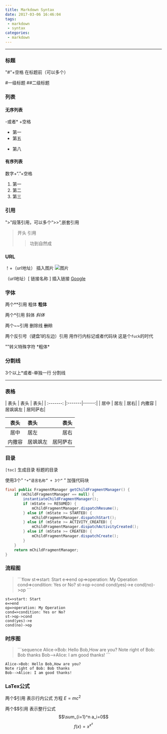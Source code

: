```yaml
---
title: Markdown Syntax
date: 2017-03-06 16:46:04
tags:
 - markdown
 - syntax
categories:
 - markdown
---
```


-----

### 标题

"#"+空格 在标题前（可以多个） 

#一级标题
##二级标题

### 列表
#### 无序列表

-或者* +空格

- 第一
- 第五
* 第八

#### 有序列表

数字+“.”+空格 

1. 第一
2. 第二
3. 第三

### 引用

">"段落引用，可以多个“>>”,嵌套引用

>开头 引用
>>功到自然成

### URL

！+（url地址）  插入图片
![图片](https://www.google.com/images/branding/googlelogo/2x/googlelogo_color_120x44dp.png)

（url地址）[ 链接名称 ] 插入链接
[Google](https://www.google.com)

### 字体

两个\*\*引用  粗体
**粗体**

两个\*引用 斜体
*斜体*

两个\~\~引用 删除线
~~删除~~

两个反引号（键盘1的左边）引用  用作行内标记或者代码块 
这是个`fuck`的时代

"\"转义特殊字符
\*粗体*

### 分割线
3个以上*或者-单独一行 分割线
*****

### 表格
\|  表头 | 表头 | 表头|
\| :-------: |:-------|------:|
\| 居中 | 居左 | 居右|
\| 内撒容 | 居飒飒左 | 居阿萨右|

|  表头 | 表头 | 表头|
| :-------: |:-------|------:|
| 居中 | 居左 | 居右|
| 内撒容 | 居飒飒左 | 居阿萨右|

### 目录

`[toc]` 生成目录 标题的目录

使用3个" ` "+“语言名称” + 3个“ ` ”  加强代码块

```java
final public FragmentManager getChildFragmentManager() {
    if (mChildFragmentManager == null) {
        instantiateChildFragmentManager();
        if (mState >= RESUMED) {
            mChildFragmentManager.dispatchResume();
        } else if (mState >= STARTED) {
            mChildFragmentManager.dispatchStart();
        } else if (mState >= ACTIVITY_CREATED) {
            mChildFragmentManager.dispatchActivityCreated();
        } else if (mState >= CREATED) {
            mChildFragmentManager.dispatchCreate();
        }
    }
    return mChildFragmentManager;
}
```
### 流程图

>\`\`\`flow
st=>start: Start
e=>end
op=>operation: My Operation
cond=>condition: Yes or No?
st->op->cond
cond(yes)->e
cond(no)->op
\`\`\`

```flow
st=>start: Start
e=>end
op=>operation: My Operation
cond=>condition: Yes or No?
st->op->cond
cond(yes)->e
cond(no)->op
```

### 时序图

>\`\`\`sequence
       Alice->Bob: Hello Bob,How are you?
        Note right of Bob: Bob thanks
        Bob-->Alice: I am good thanks!
\`\`\`

```sequence
Alice->Bob: Hello Bob,How are you?
Note right of Bob: Bob thanks
Bob-->Alice: I am good thanks!
```

### LaTex公式
两个\$引用 表示行内公式
方程 $E=mc^2$

两个\$\$引用 表示整行公式
$$\sum_{i=1}^n a_i=0$$
$$f(x)=x^{x^x}$$



